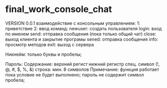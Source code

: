 # final_work_console_chat
VERSION 0.0.1
взаимодействие с консольным управлением:
    1: приветствие
    2: ввод команд:
        newuser:
            создать пользователя
        login:
            вход по именем
        send:
            отправка сообщения (пока только общий чат)
        close:
            выход клиента и закрытие програмы
        sened:
            отправка сообщения
        info:
            просмотр методов
        exit:
            вызод с сервера

Никнейм:
    только буквы и пробелы;

Пароль:
    Содержание:
        верхний регист
        нижний регистр
        спец. символ (!, @, #, $, %, &)
        строка:
            мин. 8 символов
    Примечание:
        функция работает пока условие не будет выполнено;
        пароль не содержит символ пробела;